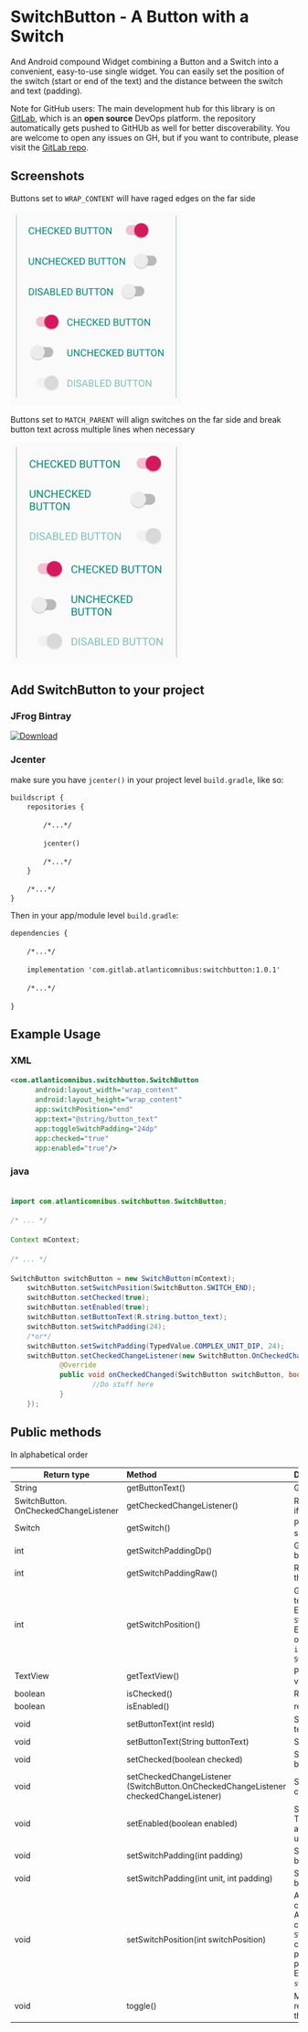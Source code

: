 # SwitchButton - A Button with a Switch

And Android compound Widget combining a Button and a Switch into a convenient, easy-to-use single widget. You can easily set the position of the switch (start or end of the text) and the distance between the switch and text (padding).

Note for GitHub users: The main development hub for this library is on [GitLab](https://gitlab.com/atlantic_omnibus/open-source/switch-button), which is an **open source** DevOps platform. the repository automatically gets pushed to GitHUb as well for better discoverability. You are welcome to open any issues on GH, but if you want to contribute, please visit the [GitLab repo](https://gitlab.com/atlantic_omnibus/open-source/switch-button).

## Screenshots

Buttons set to `WRAP_CONTENT` will have raged edges on the far side

![Wrappign buttons](./Screenshots/screenshot1.png)

Buttons set to `MATCH_PARENT` will align switches on the far side and break button text across multiple lines when necessary

![Wrappign buttons](./Screenshots/screenshot2.png)


## Add SwitchButton to your project

### JFrog Bintray

[ ![Download](https://api.bintray.com/packages/atlantic-omnibus/androidosslibs/switchbutton/images/download.svg) ](https://bintray.com/atlantic-omnibus/androidosslibs/switchbutton/_latestVersion)

### Jcenter

make sure you have `jcenter()` in your project level `build.gradle`, like so:
```Gradle
buildscript {
    repositories {
    
        /*...*/
        
        jcenter()
        
        /*...*/
    }
    
    /*...*/
} 
``` 

Then in your app/module level `build.gradle`:
    
```Gradle
dependencies {

    /*...*/
    
    implementation 'com.gitlab.atlanticomnibus:switchbutton:1.0.1'
    
    /*...*/
     
} 
```
## Example Usage

### XML

```XML
<com.atlanticomnibus.switchbutton.SwitchButton
      android:layout_width="wrap_content"
      android:layout_height="wrap_content"
      app:switchPosition="end"
      app:text="@string/button_text"
      app:toggleSwitchPadding="24dp"
      app:checked="true"
      app:enabled="true"/>
```

### java

```Java

import com.atlanticomnibus.switchbutton.SwitchButton;

/* ... */

Context mContext;

/* ... */

SwitchButton switchButton = new SwitchButton(mContext);
    switchButton.setSwitchPosition(SwitchButton.SWITCH_END);
    switchButton.setChecked(true);
    switchButton.setEnabled(true);
    switchButton.setButtonText(R.string.button_text);
    switchButton.setSwitchPadding(24);
    /*or*/
    switchButton.setSwitchPadding(TypedValue.COMPLEX_UNIT_DIP, 24);
    switchButton.setCheckedChangeListener(new SwitchButton.OnCheckedChangeListener() {
            @Override
            public void onCheckedChanged(SwitchButton switchButton, boolean isChecked) {
                    //Do stuff here
            }
    });
```


## Public methods

In alphabetical order

| Return type                          | Method                                                       | Description                                                  |
| ------------------------------------ | :----------------------------------------------------------- | :----------------------------------------------------------- |
| String                               | getButtonText()                                              | Gets the current button text as                              |
| SwitchButton.<br />OnCheckedChangeListener | getCheckedChangeListener()                                   | Returns a listener that listens for changes in checked state, if one is set |
| Switch                               | getSwitch()                                                  | Pass through the `Switch` component of the compound view, so it can be manipulated for any unexposed methods |
| int                                  | getSwitchPaddingDp()                                         | Get the `Switch` component's padding (its distance from the button text) in `TypedValue.COMPLEX_UNIT_DIP` |
| int                                  | getSwitchPaddingRaw()                                        | Returns the `Switch` component's padding (its distance from the button text) in raw pixels |
| int                                  | getSwitchPosition()                                          | Gets the position of the Switch component relative to the text (either left or right). <br />Evaluate against public constants `SWITCH_START` (0) and `SWITCH_END` (1)<br/>Example usage. To check whether the switch is at the start of the text: <br />`if(switchButton.getSwitchPosition() == SwitchButton.SWITCH_START) {...}` |
| TextView                             | getTextView()                                                | Pass through the `TextView` component of the compound view, so it can be manipulated for any unexposed methods |
| boolean                              | isChecked()                                                  | Returns the checked state of the `Switch` component          |
| boolean                              | isEnabled()                                                  | returns the enabled state of the widget                      |
| void                                 | setButtonText(int resId)                                     | Sets the `String` referenced by the supplied resId as button text |
| void                                 | setButtonText(String buttonText)                             | Sets the supplied `String` as the button text                |
| void                                 | setChecked(boolean checked)                                  | Set the checked state of the widget. Just like `this#toggle()` but here you explicitly set it `true` or `false` |
| void                                 | setCheckedChangeListener<br />(SwitchButton.OnCheckedChangeListener<br />checkedChangeListener) | Sets a listener to listen for changes in checked status changes |
| void                                 | setEnabled(boolean enabled)                                  | Sets the enabled state of the widget either `true` or `false`. This will set the enabled state of each component view, and the alpha value of the whole. Also makes every thing unclickable when disabled. |
| void                                 | setSwitchPadding(int padding)                                | Set The `Switch` component's padding (its distance from the button text) in `TypedValue.COMPLEX_UNIT_DIP` |
| void                                 | setSwitchPadding(int unit,                 int padding)      | Set The `Switch` component's padding (its distance from the button text) in any valid unit. |
| void                                 | setSwitchPosition(int switchPosition)                        | Allows you to dynamically set the position of the Switch component.<br /> Accepts a single integer parameter, that should use public constants `SWITCH_START` (0) and `SWITCH_END` (1). If `SWITCH_START` (or 0) is passed, it will position the Switch component to the start of the text, any other value will place it at the end of the text. No left or right absolute positioning for now.<br/>Example usage. To set the switch is at the end of the text:<br />`switchButton.setSwitchPosition(SwitchButton.SWITCH_END)` |
| void                                 | toggle()                                                     | Mimics the Switch class's Switch.toggle() method. OK, not really, but has the same result, calling `Switch.toggle()` on the `Switch` component view |
